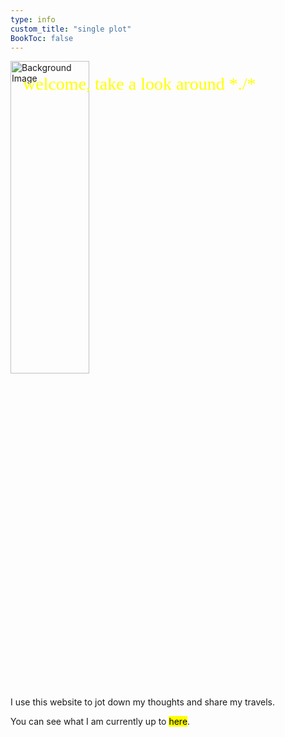```yaml
---
type: info
custom_title: "single plot"
BookToc: false
---
```

<!DOCTYPE html>
<html lang="en">
<head>
    <meta charset="UTF-8">
    <meta name="viewport" content="width=device-width, initial-scale=1.0">
    <title>Text Over Image Example</title>
    <style>
        .container {
            position: relative;
            width: 100%;
            height: 50vh; /* Half of the viewport height */
        }
        .image {
            width: 50%;
            height: 50%;
            object-fit: cover; /* Ensures the image covers the container without distortion */
        }
        .type {
            position: absolute;
            top: 10px; /* Adjust as needed */
            left: 10px; /* Adjust as needed */
            color: yellow; /* Text color */
            font-size: 2em; /* Inherit the font size from h1 */
            font-family: Array-Regular; /* Inherit the font family from h1 */
            padding: 10px;
            box-sizing: border-box; /* Ensures padding is included in width calculation */
            margin: 0; /* Remove default margin for better positioning */
            line-height: 1.2; /* Adjust line-height to add vertical space */
        }
    </style>
</head>
    <body>
        <div class="container">
            <img src="images/reading.webp" alt="Background Image" class="image">
            <span class="type"><span>welcome, take a look around *./*</span></span><br><br>I use this website to jot down my thoughts and share my travels.

You can see what I am currently up to <a href="/posts" style="background-color: yellow; color: black; text-decoration: none;">here</a>.
    </body>
</html>